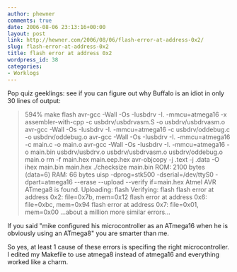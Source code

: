 ```yaml
---
author: phewner
comments: true
date: 2006-08-06 23:13:16+00:00
layout: post
link: http://hewner.com/2006/08/06/flash-error-at-address-0x2/
slug: flash-error-at-address-0x2
title: flash error at address 0x2
wordpress_id: 38
categories:
- Worklogs
---
```


Pop quiz geeklings: see if you can figure out why Buffalo is an idiot in only 30 lines of output:



<blockquote>
594% make flash
avr-gcc -Wall -Os -Iusbdrv -I. -mmcu=atmega16  -x assembler-with-cpp -c usbdrv/usbdrvasm.S -o usbdrv/usbdrvasm.o
avr-gcc -Wall -Os -Iusbdrv -I. -mmcu=atmega16  -c usbdrv/oddebug.c -o usbdrv/oddebug.o
avr-gcc -Wall -Os -Iusbdrv -I. -mmcu=atmega16  -c main.c -o main.o
avr-gcc -Wall -Os -Iusbdrv -I. -mmcu=atmega16  -o main.bin usbdrv/usbdrv.o usbdrv/usbdrvasm.o usbdrv/oddebug.o main.o
rm -f main.hex main.eep.hex
avr-objcopy -j .text -j .data -O ihex main.bin main.hex
./checksize main.bin
ROM: 2100 bytes (data=6)
RAM: 66 bytes
uisp -dprog=stk500 -dserial=/dev/ttyS0 -dpart=atmega16 --erase --upload --verify if=main.hex
Atmel AVR ATmega8 is found.
Uploading: flash
Verifying: flash
flash error at address 0x2: file=0x7b, mem=0x12
flash error at address 0x6: file=0xbc, mem=0x94
flash error at address 0x7: file=0x01, mem=0x00
...about a million more similar errors...
</blockquote>



If you said "mike configured his microcontroller as an ATmega16 when he is obviously using an ATmega8" you are smarter than me.  

So yes, at least 1 cause of these errors is specifing the right microcontroller.  I edited my Makefile to use atmega8 instead of atmega16 and everything worked like a charm.
